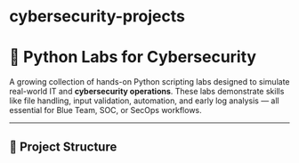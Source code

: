 # cybersecurity-projects

# 🐍 Python Labs for Cybersecurity

A growing collection of hands-on Python scripting labs designed to simulate real-world IT and **cybersecurity operations**. These labs demonstrate skills like file handling, input validation, automation, and early log analysis — all essential for Blue Team, SOC, or SecOps workflows.

---

## 📂 Project Structure


